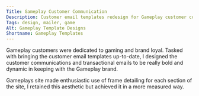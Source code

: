 ```yaml
---
Title: Gameplay Customer Communication
Description: Customer email templates redesign for Gameplay customer communications
Tags: design, mailer, game
Alt: Gameplay Template Designs
Shortname: Gameplay Templates
---
```

Gameplay customers were dedicated to gaming and brand loyal. Tasked with bringing the customer email templates up-to-date, I designed the customer communications and transactional emails to be really bold and dynamic in keeping with the Gameplay brand.

Gameplays site made enthusiastic use of frame detailing for each section of the site, I retained this aesthetic but achieved it in a more measured way.